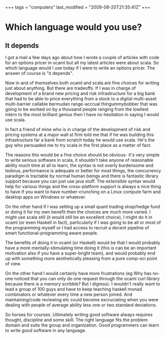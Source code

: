 +++
tags = "computers"
last_modified = "2009-08-20T21:35:41Z"
+++
# Which language would you use?

## It depends

I got a mail a few days ago about how I wrote a couple of articles with
code for an options pricer in ocaml but all my latest articles were
about scala. So which language would I use today if I were to write an
options pricer. The answer of course is "it depends".

Now in and of themselves both ocaml and scala are fine choices for
writing just about anything. But there are tradeoffs. If I was in
charge of development of a brand new pricing and risk infrastructure
for a big bank that had to be able to price everything from a stock to
a digital multi-asset multi-barrier callable bermudan range-accrual
thingummybobber that was going to be worked on by a thousand people
ranging from the lowliest intern to the most brilliant genius then I
have no hesitation in saying I would use scala.

In fact a friend of mine who is in charge of the development of risk
and pricing systems at a major wall st firm told me that if he was
building this infrastructure far a bank from scratch today he would use
scala. He's the guy who persuaded me to try scala in the first place as
a matter of fact.

The reasons this would be a fine choice should be obvious- it's very
simple to write serious software in scala, it shouldn't take anyone of
reasonable ability much time at all to learn, the syntax is not overly
burdensome and tedious, performance is adequate or better for most
things, the concurrency paradigm is tractable by normal human beings
and there is fantastic library support because you can just use java
stuff. The extensible syntax would help for various things and the
cross-platform support is always a nice thing to have if you want to
have number-crunching on a Linux compute farm and desktop apps on
Windows or whatever.

On the other hand if I was setting up a small quant trading shop/hedge
fund or doing it for my own benefit then the choices are much more
varied. I might use scala still (it would still be an excellent
choice), I might do it in ocaml (or even Haskell in fact), particularly
if I was going to be all or most of the programming myself or I had
access to recruit a decent pipeline of smart functional-programming
aware people.

The benefits of doing it in ocaml (or Haskell) would be that I would
probably have a more mentally-stimulating time doing it (this is can be
an important motivation also if you have a super-bright team), and
would probably end up with something more aesthetically pleasing from a
pure comp-sci point of view.

On the other hand I would certainly have more frustrations (eg Why has
no-one noticed that you can only do one request through the ocaml curl
library because there is a memory scribble? But I digress). I wouldn't
really want to lead a group of 100 guys and have to keep teaching
haskell monad combinators or whatever every time a new person joined.
And maintaining/code reviewing etc could become excruciating when you
were dealing with people of average ability less one or two standard
deviations.

So horses for courses. Ultimately writing good software always requires
thought, discipline and some skill. The right language fits the problem
domain and suits the group and organization. Good programmers can learn
to write good software in any language.

[1]: http://www.uncarved.com/articles/language
[2]: http://www.uncarved.com/
[3]: http://www.uncarved.com/articles/contact
[4]: http://www.uncarved.com/login/
[5]: http://www.uncarved.com/tags/computers
[6]: mailto:sean@uncarved.com
[7]: http://creativecommons.org/licenses/by-sa/4.0/
